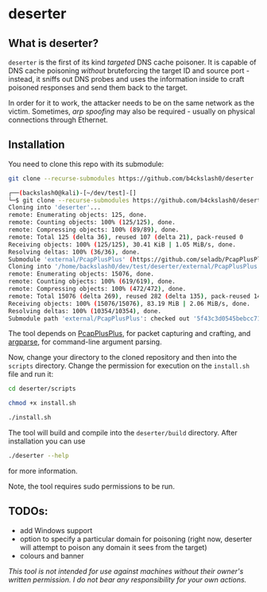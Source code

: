 # deserter
## What is deserter?
`deserter` is the first of its kind *targeted* DNS cache poisoner. It is capable of DNS cache poisoning *without* bruteforcing the target ID and source port - instead, it sniffs out DNS probes and uses the information inside to craft poisoned responses and send them back to the target.

In order for it to work, the attacker needs to be on the same network as the victim. Sometimes, *arp spoofing* may also be required - usually on physical connections through Ethernet.

## Installation
You need to clone this repo with its submodule:
```bash
git clone --recurse-submodules https://github.com/b4ckslash0/deserter
```
```bash
┌──(backslash0@kali)-[~/dev/test]-[]
└─$ git clone --recurse-submodules https://github.com/b4ckslash0/deserter
Cloning into 'deserter'...
remote: Enumerating objects: 125, done.
remote: Counting objects: 100% (125/125), done.
remote: Compressing objects: 100% (89/89), done.
remote: Total 125 (delta 36), reused 107 (delta 21), pack-reused 0
Receiving objects: 100% (125/125), 30.41 KiB | 1.05 MiB/s, done.
Resolving deltas: 100% (36/36), done.
Submodule 'external/PcapPlusPlus' (https://github.com/seladb/PcapPlusPlus) registered for path 'external/PcapPlusPlus'
Cloning into '/home/backslash0/dev/test/deserter/external/PcapPlusPlus'...
remote: Enumerating objects: 15076, done.        
remote: Counting objects: 100% (619/619), done.        
remote: Compressing objects: 100% (472/472), done.        
remote: Total 15076 (delta 269), reused 282 (delta 135), pack-reused 14457        
Receiving objects: 100% (15076/15076), 83.19 MiB | 2.06 MiB/s, done.
Resolving deltas: 100% (10354/10354), done.
Submodule path 'external/PcapPlusPlus': checked out '5f43c3d0545bebcc71cc3fa149c200a081784008'
```

The tool depends on [PcapPlusPlus](https://github.com/seladb/PcapPlusPlus), for packet capturing and crafting, and [argparse](https://github.com/p-ranav/argparse), for command-line argument parsing.

Now, change your directory to the cloned repository and then into the `scripts` directory. Change the permission for execution on the `install.sh` file and run it:
```bash
cd deserter/scripts
```
```bash
chmod +x install.sh
```
```bash
./install.sh
```

The tool will build and compile into the `deserter/build` directory. After installation you can use
```bash
./deserter --help
```
for more information. 

Note, the tool requires sudo permissions to be run.

## TODOs:
- add Windows support
- option to specify a particular domain for poisoning (right now, deserter will attempt to poison any domain it sees from the target)
- colours and banner

*This tool is not intended for use against machines without their owner's written permission. I do not bear any responsibility for your own actions.*